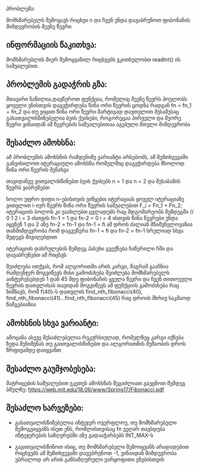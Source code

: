 პრობლემა:

მომხმარებელს შემოყავს რიცხვი n და ჩვენ უნდა დავაბრუნოთ ფიბონაჩის მიმდევრობის მეენე წევრი

## ინფორმაციის წაკითხვა:

მომხმარებლის მიერ შემოყვანილ რიცხვებს ვკითხულობთ readInt() ის საშუალებით.

## პრობლემის გადაჭრის გზა:
მთავარი ნაწილია,დავწეროთ ფუნქცია, რომელიც მეენე წევრს პოულობს
ყოველი ენისთვის დაგვჭირდება წინა ორი წევრის ცოდნა რადგან
fn = fn_1 + fn_2 და თუ ვიცით წინა ორი წევრი მარტივად დავთვლით მესამესაც
გასათვალისწინებელია ბეის ქეისები, როგორეცაა პირველი და მეორე წევრი
ვინაიდან ამ წევრების საშუალებითაა აგებული მთელი მიმდევრობა  

## შესაძლო ამოხსნა:

ამ პრობლემის ამოხსნის რამდენიმე ვარიანტი არსებობს, ამ შემთხვევაში განვიხილოთ იტერაციული ამოხსნა
რომელშიც დაგვჭირდება მხოლოდ წინა ორი წევრის შენახვა

თავიდანვე ვითვალისწინებთ ბეის ქეისებს n = 1 და n = 2 და შესაბამის წევრს ვაბრუნებთ

ხოლო უფრო დიდი n-ებისთვის ვიწყებთ იტერაციას 
    ყოველ იტერაციაზე ვითვლით i-იურ წევრს წინა ორი წევრის საშუალებით 
    F_i = Fn_1 + Fn_2;
    იტერაციის ბოლოს კი ვაახლებთ ცვლადებს რაც მდგომარეობს შემდეგში
    // 0 1 2
    i = 3 ისთვის fn-1 = 1 და fn-2 = 0
    i = 4 ისთვის წინა წევრები უნდა იყვნენ 1 და 2
    ანუ fn-2 = fn-1 და fn-1 = fi
    ამ დროს ძალიან მნიშვნელოვანია თანმიმდევრობა
    რომ დაგვეწერა fn-1 = fi და fn-2 = fn-1 სრულიად სხვა შედეგს მივიღებდით

იტერაციის დასრულების შემდეგ პასუხი გვექნება ჩაწერილი fiში და დავაბრუნებთ ამ რიცხვს

შეიძლება ითქვას, რომ ალგორითმი არის კარგი, მაგრამ გააჩნია რამდენჯერ მოგვიწევს მისი გამოძახება
შეიძლება მომხმარებელს აინტერესებდეს 1 დან 45 მდე ფიბონაჩის ყველა წევრი
და ჩვენ თითოეული წევრის დათვლისას თავიდან მოგვიწევს ამ ფუნქციის გამოძახება
რაც ნიშნავს, რომ f(40)-ს დათვლის find_nth_fibonacci(40), find_nth_fibonacci(41)...find_nth_fibonacci(45)
რაც დროის მხრივ საკმაოდ წამგებიანია

## ამოხსნის სხვა ვარიანტი:
ამოცანა ასევე შესაძლებელია რეკურსიულად, რომელზეც კარგი იქნება ზედა შენიშვნას თუ გაითვალისწინებთ
და ალგორითმის მუშაობის დროს წრფივამდე დაიყვანთ

## შესაძლო გაუმჯობესება:
მატრიცების საშუალებით უკეთეს ამოხსნას შეგიძლიათ გაეცნოთ შემდეგ ბმულზე: https://web.mit.edu/18.06/www/Spring17/Fibonacci.pdf

## შესაძლო ხარვეზები:

* გასათვალისწინებელია ინტეჯერ ოვერფლოუ, თუ მომხმარებელი შემოგვიყვანს ისეთ ენს, რომლისთვისაც
fn ვეღარ თავსდება ინტეჯერების საზღვრებში ანუ გადააჭარბებს INT_MAX-ს

* გავითვალისწინოთ ისიც, თუ მომხმარებელი შემოიყვანს არადადებით რიცხვებს
ამ შემთხვევაში დავუბრუნოთ -1, ვინაიდან მიმდევრობა უბრალოდ არ არის განსაზღვრული უარყოფითი ენებისთვის


